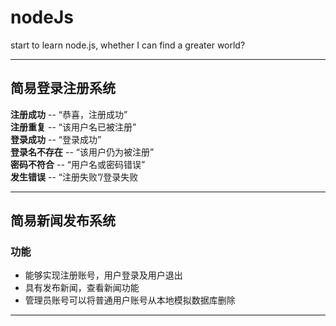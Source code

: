 # nodeJs
start to learn node.js, whether I can find a greater world?

---------
## 简易登录注册系统  
**注册成功** -- “恭喜，注册成功”  
**注册重复** -- “该用户名已被注册”  
**登录成功** -- “登录成功”  
**登录名不存在** -- “该用户仍为被注册”  
**密码不符合** -- “用户名或密码错误”  
**发生错误** -- “注册失败”/登录失败  

-----------
## 简易新闻发布系统

### 功能  
 * 能够实现注册账号，用户登录及用户退出
 * 具有发布新闻，查看新闻功能
 * 管理员账号可以将普通用户账号从本地模拟数据库删除
 
 ------------
